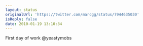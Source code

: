 ```yaml
---
layout: status
originalUrl: 'https://twitter.com/marcgg/status/7944635030'
isReply: false
date: 2010-01-19 13:10:34
---
```


First day of work @yeastymobs
